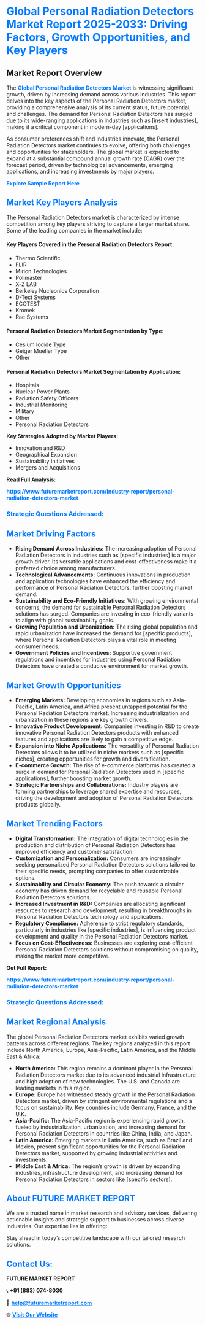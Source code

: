 <h1 style="color: #007BFF;">Global Personal Radiation Detectors Market Report 2025-2033: Driving Factors, Growth Opportunities, and Key Players</h1>

<section id="overview">
<h2>Market Report Overview</h2>
<p>The <a href="https://www.futuremarketreport.com/industry-report/personal-radiation-detectors-market" style="color: #007BFF; text-decoration: none;"><strong>Global Personal Radiation Detectors Market</strong></a> is witnessing significant growth, driven by increasing demand across various industries. This report delves into the key aspects of the Personal Radiation Detectors market, providing a comprehensive analysis of its current status, future potential, and challenges. The demand for Personal Radiation Detectors has surged due to its wide-ranging applications in industries such as [insert industries], making it a critical component in modern-day [applications].</p>
<p>As consumer preferences shift and industries innovate, the Personal Radiation Detectors market continues to evolve, offering both challenges and opportunities for stakeholders. The global market is expected to expand at a substantial compound annual growth rate (CAGR) over the forecast period, driven by technological advancements, emerging applications, and increasing investments by major players.</p>
</section>

<section id="overview">
<p><a href="https://www.futuremarketreport.com/request-sample/reportId=128685" style="color: #007BFF; text-decoration: none;"><strong>Explore Sample Report Here</strong></a></p>
</section>

<section id="key-players">
<h2 style="color: #007BFF;">Market Key Players Analysis</h2>
<p>The Personal Radiation Detectors market is characterized by intense competition among key players striving to capture a larger market share. Some of the leading companies in the market include:</p>
<h4>Key Players Covered in the Personal Radiation Detectors Report:</h4>
<ul><li>Thermo Scientific</li><li>FLIR</li><li>Mirion Technologies</li><li>Polimaster</li><li>X-Z LAB</li><li>Berkeley Nucleonics Corporation</li><li>D-Tect Systems</li><li>ECOTEST</li><li>Kromek</li><li>Rae Systems</li></ul>
<h4>Personal Radiation Detectors Market Segmentation by Type:</h4>
<ul><li>Cesium Iodide Type</li><li>Geiger Mueller Type</li><li>Other</li></ul>

<h4>Personal Radiation Detectors Market Segmentation by Application:</h4>
<ul><li>Hospitals</li><li>Nuclear Power Plants</li><li>Radiation Safety Officers</li><li>Industrial Monitoring</li><li>Military</li><li>Other</li><li>Personal Radiation Detectors</li></ul>
<p><strong>Key Strategies Adopted by Market Players:</strong></p>
<ul>
<li>Innovation and R&D</li>
<li>Geographical Expansion</li>
<li>Sustainability Initiatives</li>
<li>Mergers and Acquisitions</li>
</ul>
</section>

<section>
<p><strong>Read Full Analysis: </strong></p><a href="https://www.futuremarketreport.com/industry-report/personal-radiation-detectors-market" style="color: #007BFF; text-decoration: none;"><strong>https://www.futuremarketreport.com/industry-report/personal-radiation-detectors-market</strong></a>
<h3 style="color: #007BFF;">Strategic Questions Addressed:</h3>
</section>

<section id="driving-factors">
<h2 style="color: #007BFF;">Market Driving Factors</h2>
<ul>
<li><strong>Rising Demand Across Industries:</strong> The increasing adoption of Personal Radiation Detectors in industries such as [specific industries] is a major growth driver. Its versatile applications and cost-effectiveness make it a preferred choice among manufacturers.</li>
<li><strong>Technological Advancements:</strong> Continuous innovations in production and application technologies have enhanced the efficiency and performance of Personal Radiation Detectors, further boosting market demand.</li>
<li><strong>Sustainability and Eco-Friendly Initiatives:</strong> With growing environmental concerns, the demand for sustainable Personal Radiation Detectors solutions has surged. Companies are investing in eco-friendly variants to align with global sustainability goals.</li>
<li><strong>Growing Population and Urbanization:</strong> The rising global population and rapid urbanization have increased the demand for [specific products], where Personal Radiation Detectors plays a vital role in meeting consumer needs.</li>
<li><strong>Government Policies and Incentives:</strong> Supportive government regulations and incentives for industries using Personal Radiation Detectors have created a conducive environment for market growth.</li>
</ul>
</section>

<section id="growth-opportunities">
<h2 style="color: #007BFF;">Market Growth Opportunities</h2>
<ul>
<li><strong>Emerging Markets:</strong> Developing economies in regions such as Asia-Pacific, Latin America, and Africa present untapped potential for the Personal Radiation Detectors market. Increasing industrialization and urbanization in these regions are key growth drivers.</li>
<li><strong>Innovative Product Development:</strong> Companies investing in R&D to create innovative Personal Radiation Detectors products with enhanced features and applications are likely to gain a competitive edge.</li>
<li><strong>Expansion into Niche Applications:</strong> The versatility of Personal Radiation Detectors allows it to be utilized in niche markets such as [specific niches], creating opportunities for growth and diversification.</li>
<li><strong>E-commerce Growth:</strong> The rise of e-commerce platforms has created a surge in demand for Personal Radiation Detectors used in [specific applications], further boosting market growth.</li>
<li><strong>Strategic Partnerships and Collaborations:</strong> Industry players are forming partnerships to leverage shared expertise and resources, driving the development and adoption of Personal Radiation Detectors products globally.</li>
</ul>
</section>

<section id="trending-factors">
<h2 style="color: #007BFF;">Market Trending Factors</h2>
<ul>
<li><strong>Digital Transformation:</strong> The integration of digital technologies in the production and distribution of Personal Radiation Detectors has improved efficiency and customer satisfaction.</li>
<li><strong>Customization and Personalization:</strong> Consumers are increasingly seeking personalized Personal Radiation Detectors solutions tailored to their specific needs, prompting companies to offer customizable options.</li>
<li><strong>Sustainability and Circular Economy:</strong> The push towards a circular economy has driven demand for recyclable and reusable Personal Radiation Detectors solutions.</li>
<li><strong>Increased Investment in R&D:</strong> Companies are allocating significant resources to research and development, resulting in breakthroughs in Personal Radiation Detectors technology and applications.</li>
<li><strong>Regulatory Compliance:</strong> Adherence to strict regulatory standards, particularly in industries like [specific industries], is influencing product development and quality in the Personal Radiation Detectors market.</li>
<li><strong>Focus on Cost-Effectiveness:</strong> Businesses are exploring cost-efficient Personal Radiation Detectors solutions without compromising on quality, making the market more competitive.</li>
</ul>
</section>

<section>
<p><strong>Get Full Report: </strong></p><a href="https://www.futuremarketreport.com/industry-report/personal-radiation-detectors-market" style="color: #007BFF; text-decoration: none;"><strong>https://www.futuremarketreport.com/industry-report/personal-radiation-detectors-market</strong></a>
<h3 style="color: #007BFF;">Strategic Questions Addressed:</h3>
</section>


<section id="regional-analysis">
<h2 style="color: #007BFF;">Market Regional Analysis</h2>
<p>The global Personal Radiation Detectors market exhibits varied growth patterns across different regions. The key regions analyzed in this report include North America, Europe, Asia-Pacific, Latin America, and the Middle East & Africa:</p>
<ul>
<li><strong>North America:</strong> This region remains a dominant player in the Personal Radiation Detectors market due to its advanced industrial infrastructure and high adoption of new technologies. The U.S. and Canada are leading markets in this region.</li>
<li><strong>Europe:</strong> Europe has witnessed steady growth in the Personal Radiation Detectors market, driven by stringent environmental regulations and a focus on sustainability. Key countries include Germany, France, and the U.K.</li>
<li><strong>Asia-Pacific:</strong> The Asia-Pacific region is experiencing rapid growth, fueled by industrialization, urbanization, and increasing demand for Personal Radiation Detectors in countries like China, India, and Japan.</li>
<li><strong>Latin America:</strong> Emerging markets in Latin America, such as Brazil and Mexico, present significant opportunities for the Personal Radiation Detectors market, supported by growing industrial activities and investments.</li>
<li><strong>Middle East & Africa:</strong> The region’s growth is driven by expanding industries, infrastructure development, and increasing demand for Personal Radiation Detectors in sectors like [specific sectors].</li>
</ul>
</section>

<footer>
<h2 style="color: #007BFF;">About FUTURE MARKET REPORT</h2>
<p>We are a trusted name in market research and advisory services, delivering actionable insights and strategic support to businesses across diverse industries. Our expertise lies in offering:</p>

<p>Stay ahead in today’s competitive landscape with our tailored research solutions.</p>

<h2 style="color: #007BFF;">Contact Us:</h2>
<p><strong>FUTURE MARKET REPORT</strong></p>
<p>📞 <strong>+91 (883) 074-8030</strong></p>
<p>📧 <strong><a href="mailto:help@futuremarketreport.com" style="color: #007BFF;">help@futuremarketreport.com</a></strong></p>
<p>🌐 <strong><a href="https://www.futuremarketreport.com/" style="color: #007BFF;">Visit Our Website</a></strong></p>
</footer>